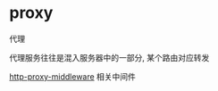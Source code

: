 # proxy

代理

代理服务往往是混入服务器中的一部分, 某个路由对应转发

[http-proxy-middleware](https://github.com/chimurai/http-proxy-middleware) 相关中间件
